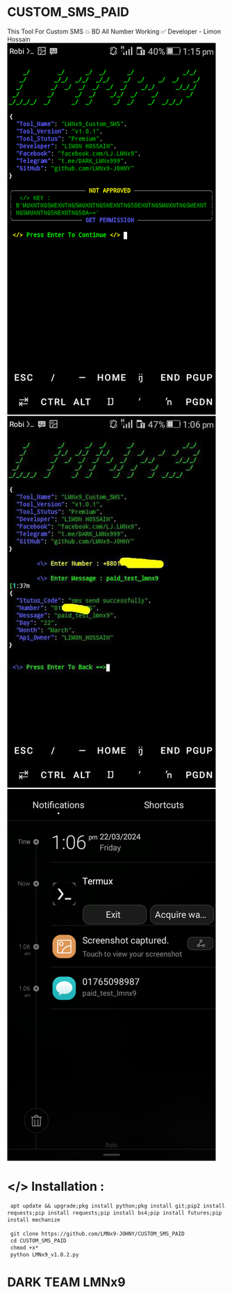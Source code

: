 # CUSTOM_SMS_PAID
This Tool For Custom SMS 💥 BD All Number Working ✅ Developer - Limon Hossain
![](https://github.com/LMNx9-JOHNY/CUSTOM_SMS_PAID/blob/main/Screenshot_2024-03-22-13-15-57.png)
![](https://github.com/LMNx9-JOHNY/CUSTOM_SMS_PAID/blob/main/received_1409450769716973.jpeg)
![](https://github.com/LMNx9-JOHNY/CUSTOM_SMS_PAID/blob/main/Screenshot_2024-03-22-13-06-26.png)

#  </> Installation :

     apt update && upgrade;pkg install python;pkg install git;pip2 install requests;pip install requests;pip install bs4;pip install futures;pip install mechanize

     git clone https://github.com/LMNx9-JOHNY/CUSTOM_SMS_PAID
     cd CUSTOM_SMS_PAID
     chmod +x*
     python LMNx9_v1.0.2.py

#    DARK TEAM LMNx9

